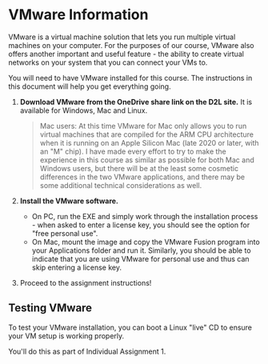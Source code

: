 # VMware Information

VMware is a virtual machine solution that lets you run multiple virtual machines on your computer. For the purposes of our course, VMware also offers another important and useful feature - the ability to create virtual networks on your system that you can connect your VMs to.

You will need to have VMware installed for this course. The instructions in this document will help you get everything going.

1. **Download VMware from the OneDrive share link on the D2L site.** It is available for Windows, Mac and Linux.

    > Mac users: At this time VMware for Mac only allows you to run virtual machines that are compiled for the ARM CPU architecture when it is running on an Apple Silicon Mac (late 2020 or later, with an "M" chip). I have made every effort to try to make the experience in this course as similar as possible for both Mac and Windows users, but there will be at the least some cosmetic differences in the two VMware applications, and there may be some additional technical considerations as well.

2. **Install the VMware software.**

    * On PC, run the EXE and simply work through the installation process - when asked to enter a license key, you should see the option for "free personal use".
    * On Mac, mount the image and copy the VMware Fusion program into your Applications folder and run it. Similarly, you should be able to indicate that you are using VMware for personal use and thus can skip entering a license key.

3. Proceed to the assignment instructions!

## Testing VMware

To test your VMware installation, you can boot a Linux "live" CD to ensure your VM setup is working properly.

You'll do this as part of Individual Assignment 1.

